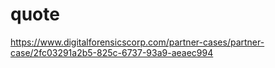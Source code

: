 # quote
https://www.digitalforensicscorp.com/partner-cases/partner-case/2fc03291a2b5-825c-6737-93a9-aeaec994
